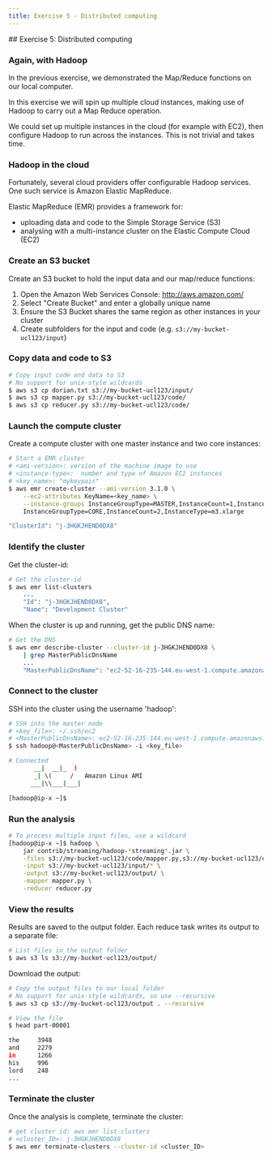 ```yaml
---
title: Exercise 5 - Distributed computing
---
```


## Exercise 5: Distributed computing

### Again, with Hadoop

In the previous exercise, we demonstrated the Map/Reduce functions on our local computer.

In this exercise we will spin up multiple cloud instances, making use of Hadoop to carry out a Map Reduce operation.

We could set up multiple instances in the cloud (for example with EC2), then configure Hadoop to run across the instances. This is not trivial and takes time. 

### Hadoop in the cloud

Fortunately, several cloud providers offer configurable Hadoop services. One such service is Amazon Elastic MapReduce.

Elastic MapReduce (EMR) provides a framework for:

- uploading data and code to the Simple Storage Service (S3)
- analysing with a multi-instance cluster on the Elastic Compute Cloud (EC2)

### Create an S3 bucket

Create an S3 bucket to hold the input data and our map/reduce functions:

1. Open the Amazon Web Services Console: http://aws.amazon.com/
2. Select "Create Bucket" and enter a globally unique name
3. Ensure the S3 Bucket shares the same region as other instances in your cluster
4. Create subfolders for the input and code (e.g. ```s3://my-bucket-ucl123/input```)

<!-- 
May need to do more from here: http://docs.aws.amazon.com/ElasticMapReduce/latest/DeveloperGuide/emr-cli-install.html
-->

### Copy data and code to S3

``` bash
# Copy input code and data to S3
# No support for unix-style wildcards
$ aws s3 cp dorian.txt s3://my-bucket-ucl123/input/
$ aws s3 cp mapper.py s3://my-bucket-ucl123/code/
$ aws s3 cp reducer.py s3://my-bucket-ucl123/code/
```

### Launch the compute cluster

Create a compute cluster with one master instance and two core instances:

``` bash
# Start a EMR cluster
# <ami-version>: version of the machine image to use
# <instance-type>:  number and type of Amazon EC2 instances
# <key_name>: "mykeypair"
$ aws emr create-cluster --ami-version 3.1.0 \
    --ec2-attributes KeyName=<key_name> \
    --instance-groups InstanceGroupType=MASTER,InstanceCount=1,InstanceType=m3.xlarge \
    InstanceGroupType=CORE,InstanceCount=2,InstanceType=m3.xlarge

"ClusterId": "j-3HGKJHEND0DX8"
```

### Identify the cluster

Get the cluster-id:

``` bash
# Get the cluster-id
$ aws emr list-clusters
    ...
    "Id": "j-3HGKJHEND0DX8", 
    "Name": "Development Cluster"
```

When the cluster is up and running, get the public DNS name:

``` bash
# Get the DNS
$ aws emr describe-cluster --cluster-id j-3HGKJHEND0DX8 \
    | grep MasterPublicDnsName
    ...
    "MasterPublicDnsName": "ec2-52-16-235-144.eu-west-1.compute.amazonaws.com"
```

### Connect to the cluster

SSH into the cluster using the username 'hadoop':

``` bash
# SSH into the master node
# <key_file>: ~/.ssh/ec2
# <MasterPublicDnsName>: ec2-52-16-235-144.eu-west-1.compute.amazonaws.com
$ ssh hadoop@<MasterPublicDnsName> -i <key_file> 
```

``` bash
# Connected 
       __|  __|_  )
       _| \(     /   Amazon Linux AMI
      ___|\\___|___|

[hadoop@ip-x ~]$ 
```

### Run the analysis

``` bash
# To process multiple input files, use a wildcard
[hadoop@ip-x ~]$ hadoop \
    jar contrib/streaming/hadoop-*streaming*.jar \
    -files s3://my-bucket-ucl123/code/mapper.py,s3://my-bucket-ucl123/code/reducer.py \
    -input s3://my-bucket-ucl123/input/* \
    -output s3://my-bucket-ucl123/output/ \
    -mapper mapper.py \
    -reducer reducer.py
```

### View the results

Results are saved to the output folder. Each reduce task writes its output to a separate file:

``` bash
# List files in the output folder
$ aws s3 ls s3://my-bucket-ucl123/output/
```

Download the output:

``` bash
# Copy the output files to our local folder
# No support for unix-style wildcards, so use --recursive
$ aws s3 cp s3://my-bucket-ucl123/output . --recursive

# View the file
$ head part-00001

the     3948
and     2279
in      1266
his     996
lord    248
...
```

### Terminate the cluster

Once the analysis is complete, terminate the cluster:

``` bash
# get cluster id: aws emr list-clusters
# <cluster_ID>: j-3HGKJHEND0DX8
$ aws emr terminate-clusters --cluster-id <cluster_ID>
```

